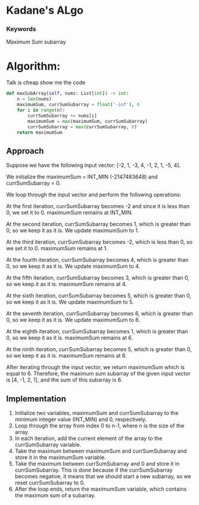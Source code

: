 # Kadane's ALgo

### Keywords
Maximum Sum subarray

# Algorithm:

Talk is cheap show me the code

```python
def maxSubArray(self, nums: List[int]) -> int:
    n = len(nums)
    maximumSum, currSumSubarray = float('-inf'), 0
    for i in range(n):
        currSumSubarray += nums[i]
        maximumSum = max(maximumSum, currSumSubarray)
        currSumSubarray = max(currSumSubarray, 0)
    return maximumSum
```

## Approach
Suppose we have the following input vector: [-2, 1, -3, 4, -1, 2, 1, -5, 4].

We initialize the maximumSum = INT_MIN (-2147483648) and currSumSubarray = 0.

We loop through the input vector and perform the following operations:

At the first iteration, currSumSubarray becomes -2 and since it is less than 0, we set it to 0. maximumSum remains at INT_MIN.

At the second iteration, currSumSubarray becomes 1, which is greater than 0, so we keep it as it is. We update maximumSum to 1.

At the third iteration, currSumSubarray becomes -2, which is less than 0, so we set it to 0. maximumSum remains at 1.

At the fourth iteration, currSumSubarray becomes 4, which is greater than 0, so we keep it as it is. We update maximumSum to 4.

At the fifth iteration, currSumSubarray becomes 3, which is greater than 0, so we keep it as it is. maximumSum remains at 4.

At the sixth iteration, currSumSubarray becomes 5, which is greater than 0, so we keep it as it is. We update maximumSum to 5.

At the seventh iteration, currSumSubarray becomes 6, which is greater than 0, so we keep it as it is. We update maximumSum to 6.

At the eighth iteration, currSumSubarray becomes 1, which is greater than 0, so we keep it as it is. maximumSum remains at 6.

At the ninth iteration, currSumSubarray becomes 5, which is greater than 0, so we keep it as it is. maximumSum remains at 6.

After iterating through the input vector, we return maximumSum which is equal to 6. Therefore, the maximum sum subarray of the given input vector is [4, -1, 2, 1], and the sum of this subarray is 6.

## Implementation

1. Initialize two variables, maximumSum and currSumSubarray to the minimum integer value (INT_MIN) and 0, respectively.
2. Loop through the array from index 0 to n-1, where n is the size of the array.
3. In each iteration, add the current element of the array to the currSumSubarray variable.
4. Take the maximum between maximumSum and currSumSubarray and store it in the maximumSum variable.
5. Take the maximum between currSumSubarray and 0 and store it in currSumSubarray. This is done because if the currSumSubarray becomes negative, it means that we should start a new subarray, so we reset currSumSubarray to 0.
6. After the loop ends, return the maximumSum variable, which contains the maximum sum of a subarray.